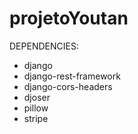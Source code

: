# projetoYoutan

DEPENDENCIES:
- django
- django-rest-framework
- django-cors-headers
- djoser
- pillow
- stripe